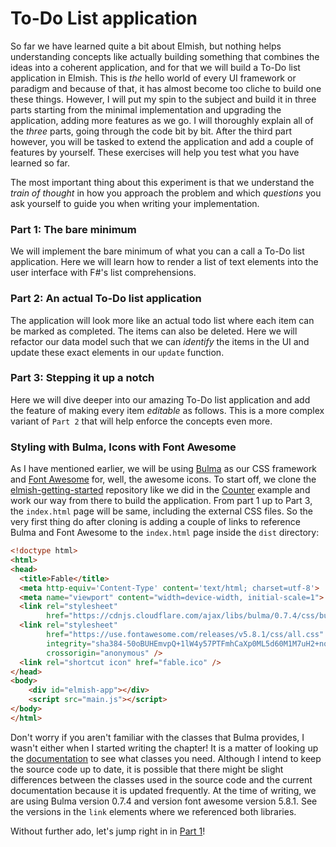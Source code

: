 # To-Do List application

So far we have learned quite a bit about Elmish, but nothing helps understanding concepts like actually building something that combines the ideas into a coherent application, and for that we will build a To-Do list application in Elmish. This is *the* hello world of every UI framework or paradigm and because of that, it has almost become too cliche to build one these things. However, I will put my spin to  the subject and build it in three parts starting from the minimal implementation and upgrading the application, adding more features as we go. I will thoroughly explain all of the *three* parts, going through the code bit by bit. After the third part however, you will be tasked to extend the application and add a couple of features by yourself. These exercises will help you test what you have learned so far.

The most important thing about this experiment is that we understand the *train of thought* in how you approach the problem and which *questions* you ask yourself to guide you when writing your implementation.

### Part 1: The bare minimum
We will implement the bare minimum of what you can a call a To-Do list application. Here we will learn how to render a list of text elements into the user interface with F#'s list comprehensions.

<div style="width:100%">
  <div style="margin: 0 auto; width:65%;">
    <resolved-image source="/images/elm/todo-part1.gif" />
  </div>
</div>

### Part 2: An actual To-Do list application
The application will look more like an actual todo list where each item can be marked as completed. The items can also be deleted. Here we will refactor our data model such that we can *identify* the items in the UI and update these exact elements in our `update` function.

<div style="width:100%">
  <div style="margin: 0 auto; width:65%;">
    <resolved-image source="/images/elm/todo-part2.gif" />
  </div>
</div>

### Part 3: Stepping it up a notch
Here we will dive deeper into our amazing To-Do list application and add the feature of making every item *editable* as follows. This is a more complex variant of `Part 2` that will help enforce the concepts even more.

<div style="width:100%">
  <div style="margin: 0 auto; width:65%;">
    <resolved-image source="/images/elm/todo-part3.gif" />
  </div>
</div>

### Styling with Bulma, Icons with Font Awesome

As I have mentioned earlier, we will be using [Bulma](https://bulma.io/) as our CSS framework and [Font Awesome](https://fontawesome.com/) for, well, the awesome icons. To start off, we clone the [elmish-getting-started](https://github.com/Zaid-Ajaj/elmish-getting-started) repository like we did in the [Counter](counter.md) example and work our way from there to build the application. From part 1 up to Part 3, the `index.html` page will be same, including the external CSS files. So the very first thing do after cloning is adding a couple of links to reference Bulma and Font Awesome to the `index.html` page inside the `dist` directory:
```html {highlight: ['7-12']}
<!doctype html>
<html>
<head>
  <title>Fable</title>
  <meta http-equiv='Content-Type' content='text/html; charset=utf-8'>
  <meta name="viewport" content="width=device-width, initial-scale=1">
  <link rel="stylesheet"
        href="https://cdnjs.cloudflare.com/ajax/libs/bulma/0.7.4/css/bulma.min.css"/>
  <link rel="stylesheet"
        href="https://use.fontawesome.com/releases/v5.8.1/css/all.css"
        integrity="sha384-50oBUHEmvpQ+1lW4y57PTFmhCaXp0ML5d60M1M7uH2+nqUivzIebhndOJK28anvf"
        crossorigin="anonymous" />
  <link rel="shortcut icon" href="fable.ico" />
</head>
<body>
    <div id="elmish-app"></div>
    <script src="main.js"></script>
</body>
</html>
```

Don't worry if you aren't familiar with the classes that Bulma provides, I wasn't either when I started writing the chapter! It is a matter of looking up the [documentation](https://bulma.io/documentation/) to see what classes you need. Although I intend to keep the source code up to date, it is possible that there might be slight differences between the classes used in the source code and the current documentation because it is updated frequently. At the time of writing, we are using Bulma version 0.7.4 and version font awesome version 5.8.1. See the versions in the `link` elements where we referenced both libraries.

Without further ado, let's jump right in in [Part 1](todo-app-part1)!